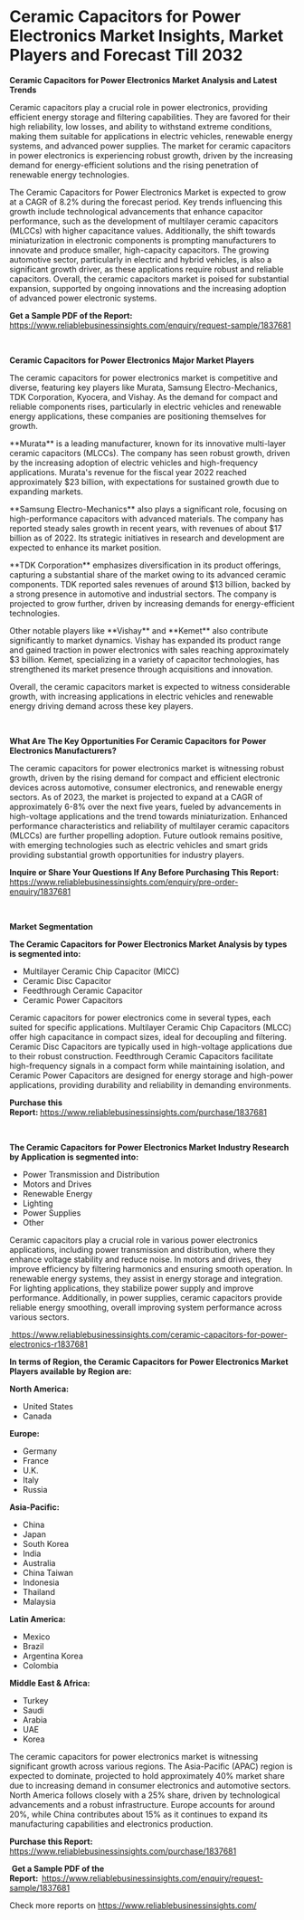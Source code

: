 <p><h1>Ceramic Capacitors for Power Electronics Market Insights, Market Players and Forecast Till 2032</h1></p><p><strong>Ceramic Capacitors for Power Electronics Market Analysis and Latest Trends</strong></p>
<p><p>Ceramic capacitors play a crucial role in power electronics, providing efficient energy storage and filtering capabilities. They are favored for their high reliability, low losses, and ability to withstand extreme conditions, making them suitable for applications in electric vehicles, renewable energy systems, and advanced power supplies. The market for ceramic capacitors in power electronics is experiencing robust growth, driven by the increasing demand for energy-efficient solutions and the rising penetration of renewable energy technologies.</p><p>The Ceramic Capacitors for Power Electronics Market is expected to grow at a CAGR of 8.2% during the forecast period. Key trends influencing this growth include technological advancements that enhance capacitor performance, such as the development of multilayer ceramic capacitors (MLCCs) with higher capacitance values. Additionally, the shift towards miniaturization in electronic components is prompting manufacturers to innovate and produce smaller, high-capacity capacitors. The growing automotive sector, particularly in electric and hybrid vehicles, is also a significant growth driver, as these applications require robust and reliable capacitors. Overall, the ceramic capacitors market is poised for substantial expansion, supported by ongoing innovations and the increasing adoption of advanced power electronic systems.</p></p>
<p><strong>Get a Sample PDF of the Report:&nbsp;</strong> <a href="https://www.reliablebusinessinsights.com/enquiry/request-sample/1837681?utm_campaign=2239&utm_medium=2&utm_source=Github&utm_content=ia&utm_term=07042025&utm_id=ceramic-capacitors-for-power-electronics">https://www.reliablebusinessinsights.com/enquiry/request-sample/1837681</a></p>
<p>&nbsp;</p>
<p><strong>Ceramic Capacitors for Power Electronics Major Market Players</strong></p>
<p><p>The ceramic capacitors for power electronics market is competitive and diverse, featuring key players like Murata, Samsung Electro-Mechanics, TDK Corporation, Kyocera, and Vishay. As the demand for compact and reliable components rises, particularly in electric vehicles and renewable energy applications, these companies are positioning themselves for growth.</p><p>**Murata** is a leading manufacturer, known for its innovative multi-layer ceramic capacitors (MLCCs). The company has seen robust growth, driven by the increasing adoption of electric vehicles and high-frequency applications. Murata's revenue for the fiscal year 2022 reached approximately $23 billion, with expectations for sustained growth due to expanding markets.</p><p>**Samsung Electro-Mechanics** also plays a significant role, focusing on high-performance capacitors with advanced materials. The company has reported steady sales growth in recent years, with revenues of about $17 billion as of 2022. Its strategic initiatives in research and development are expected to enhance its market position.</p><p>**TDK Corporation** emphasizes diversification in its product offerings, capturing a substantial share of the market owing to its advanced ceramic components. TDK reported sales revenues of around $13 billion, backed by a strong presence in automotive and industrial sectors. The company is projected to grow further, driven by increasing demands for energy-efficient technologies.</p><p>Other notable players like **Vishay** and **Kemet** also contribute significantly to market dynamics. Vishay has expanded its product range and gained traction in power electronics with sales reaching approximately $3 billion. Kemet, specializing in a variety of capacitor technologies, has strengthened its market presence through acquisitions and innovation.</p><p>Overall, the ceramic capacitors market is expected to witness considerable growth, with increasing applications in electric vehicles and renewable energy driving demand across these key players.</p></p>
<p>&nbsp;</p>
<p><strong>What Are The Key Opportunities For Ceramic Capacitors for Power Electronics Manufacturers?</strong></p>
<p><p>The ceramic capacitors for power electronics market is witnessing robust growth, driven by the rising demand for compact and efficient electronic devices across automotive, consumer electronics, and renewable energy sectors. As of 2023, the market is projected to expand at a CAGR of approximately 6-8% over the next five years, fueled by advancements in high-voltage applications and the trend towards miniaturization. Enhanced performance characteristics and reliability of multilayer ceramic capacitors (MLCCs) are further propelling adoption. Future outlook remains positive, with emerging technologies such as electric vehicles and smart grids providing substantial growth opportunities for industry players.</p></p>
<p><strong>Inquire or Share Your Questions If Any Before Purchasing This Report:</strong> <a href="https://www.reliablebusinessinsights.com/enquiry/pre-order-enquiry/1837681?utm_campaign=2239&utm_medium=2&utm_source=Github&utm_content=ia&utm_term=07042025&utm_id=ceramic-capacitors-for-power-electronics">https://www.reliablebusinessinsights.com/enquiry/pre-order-enquiry/1837681</a></p>
<p>&nbsp;</p>
<p><strong>Market Segmentation</strong></p>
<p><strong>The Ceramic Capacitors for Power Electronics Market Analysis by types is segmented into:</strong></p>
<p><ul><li>Multilayer Ceramic Chip Capacitor (MlCC)</li><li>Ceramic Disc Capacitor</li><li>Feedthrough Ceramic Capacitor</li><li>Ceramic Power Capacitors</li></ul></p>
<p><p>Ceramic capacitors for power electronics come in several types, each suited for specific applications. Multilayer Ceramic Chip Capacitors (MLCC) offer high capacitance in compact sizes, ideal for decoupling and filtering. Ceramic Disc Capacitors are typically used in high-voltage applications due to their robust construction. Feedthrough Ceramic Capacitors facilitate high-frequency signals in a compact form while maintaining isolation, and Ceramic Power Capacitors are designed for energy storage and high-power applications, providing durability and reliability in demanding environments.</p></p>
<p><strong>Purchase this Report:&nbsp;</strong><a href="https://www.reliablebusinessinsights.com/purchase/1837681?utm_campaign=2239&utm_medium=2&utm_source=Github&utm_content=ia&utm_term=07042025&utm_id=ceramic-capacitors-for-power-electronics">https://www.reliablebusinessinsights.com/purchase/1837681</a></p>
<p>&nbsp;</p>
<p><strong>The Ceramic Capacitors for Power Electronics Market Industry Research by Application is segmented into:</strong></p>
<p><ul><li>Power Transmission and Distribution</li><li>Motors and Drives</li><li>Renewable Energy</li><li>Lighting</li><li>Power Supplies</li><li>Other</li></ul></p>
<p><p>Ceramic capacitors play a crucial role in various power electronics applications, including power transmission and distribution, where they enhance voltage stability and reduce noise. In motors and drives, they improve efficiency by filtering harmonics and ensuring smooth operation. In renewable energy systems, they assist in energy storage and integration. For lighting applications, they stabilize power supply and improve performance. Additionally, in power supplies, ceramic capacitors provide reliable energy smoothing, overall improving system performance across various sectors.</p></p>
<p><a href="https://www.reliablebusinessinsights.com/ceramic-capacitors-for-power-electronics-r1837681?utm_campaign=2239&utm_medium=2&utm_source=Github&utm_content=ia&utm_term=07042025&utm_id=ceramic-capacitors-for-power-electronics">&nbsp;https://www.reliablebusinessinsights.com/ceramic-capacitors-for-power-electronics-r1837681</a></p>
<p><strong>In terms of Region, the Ceramic Capacitors for Power Electronics Market Players available by Region are:</strong></p>
<p>
    <p> <strong> North America: </strong>
        <ul>
            <li>United States</li>
            <li>Canada</li>
        </ul>
        </p> 
    <p> <strong> Europe: </strong>
        <ul>
            <li>Germany</li>
            <li>France</li>
            <li>U.K.</li>
            <li>Italy</li>
            <li>Russia</li>
        </ul>
        </p> 
    <p> <strong> Asia-Pacific: </strong>
        <ul>
            <li>China</li>
            <li>Japan</li>
            <li>South Korea</li>
            <li>India</li>
            <li>Australia</li>
            <li>China Taiwan</li>
            <li>Indonesia</li>
            <li>Thailand</li>
            <li>Malaysia</li>
        </ul>
        </p> 
    <p> <strong> Latin America: </strong>
        <ul>
            <li>Mexico</li>
            <li>Brazil</li>
            <li>Argentina Korea</li>
            <li>Colombia</li>
        </ul>
        </p> 
    <p> <strong> Middle East & Africa: </strong>
        <ul>
            <li>Turkey</li>
            <li>Saudi</li>
            <li>Arabia</li>
            <li>UAE</li>
            <li>Korea</li>
        </ul>
    </p>
    </p>
<p><p>The ceramic capacitors for power electronics market is witnessing significant growth across various regions. The Asia-Pacific (APAC) region is expected to dominate, projected to hold approximately 40% market share due to increasing demand in consumer electronics and automotive sectors. North America follows closely with a 25% share, driven by technological advancements and a robust infrastructure. Europe accounts for around 20%, while China contributes about 15% as it continues to expand its manufacturing capabilities and electronics production.</p></p>
<p><strong>Purchase this Report: </strong><a href="https://www.reliablebusinessinsights.com/purchase/1837681?utm_campaign=2239&utm_medium=2&utm_source=Github&utm_content=ia&utm_term=07042025&utm_id=ceramic-capacitors-for-power-electronics">https://www.reliablebusinessinsights.com/purchase/1837681</a></p>
<p>&nbsp;<strong>Get a Sample PDF of the Report:&nbsp;&nbsp;</strong><a href="https://www.reliablebusinessinsights.com/enquiry/request-sample/1837681?utm_campaign=2239&utm_medium=2&utm_source=Github&utm_content=ia&utm_term=07042025&utm_id=ceramic-capacitors-for-power-electronics">https://www.reliablebusinessinsights.com/enquiry/request-sample/1837681</a></p>
<p><strong></strong></p>
<p>Check more reports on <a href="https://www.reliablebusinessinsights.com/?utm_campaign=2239&utm_medium=2&utm_source=Github&utm_content=ia&utm_term=07042025&utm_id=ceramic-capacitors-for-power-electronics">https://www.reliablebusinessinsights.com/</a></p>